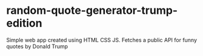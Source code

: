 # random-quote-generator-trump-edition
Simple web app created using HTML CSS JS. Fetches a public API for funny quotes by Donald Trump
